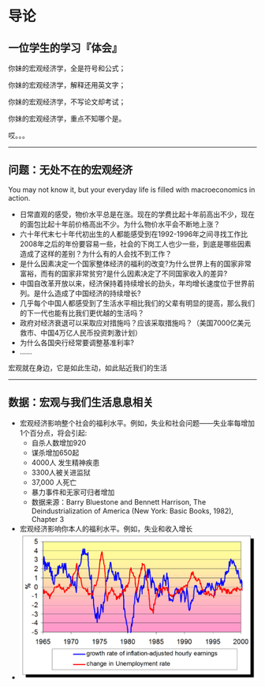 # 导论

## 一位学生的学习『体会』

你妹的宏观经济学，全是符号和公式；

你妹的宏观经济学，解释还用英文字；

你妹的宏观经济学，不写论文却考试；

你妹的宏观经济学，重点不知哪个是。

哎。。。

------------------------------------------------------------------------

## 问题：无处不在的宏观经济

You may not know it, but your everyday life is filled with macroeconomics in action.

- 日常直观的感受，物价水平总是在涨。现在的学费比起十年前高出不少，现在的面包比起十年前价格高出不少。为什么物价水平会不断地上涨？
- 六十年代末七十年代初出生的人都能感受到在1992-1996年之间寻找工作比2008年之后的年份要容易一些，社会的下岗工人也少一些，到底是哪些因素造成了这样的差别？为什么有的人会找不到工作？
- 是什么因素决定一个国家整体经济的福利的改变?为什么世界上有的国家非常富裕，而有的国家非常贫穷?是什么因素决定了不同国家收入的差异?
- 中国自改革开放以来，经济保持着持续增长的劲头，年均增长速度位于世界前列。是什么造成了中国经济的持续增长?
- 几乎每个中国人都感受到了生活水平相比我们的父辈有明显的提高，那么我们的下一代也能有比我们更优越的生活吗？
- 政府对经济衰退可以采取应对措施吗？应该采取措施吗？（美国7000亿美元救市、中国4万亿人民币投资刺激计划）
- 为什么各国央行经常要调整基准利率?
- …...

宏观就在身边，它是如此生动，如此贴近我们的生活

------

## 数据：宏观与我们生活息息相关

- 宏观经济影响整个社会的福利水平。例如，失业和社会问题——失业率每增加1个百分点，将会引起:
  -   自杀人数增加920
  -    谋杀增加650起
  -    4000人 发生精神疾患
  -   3300人被关进监狱
  -    37,000 人死亡
  -    暴力事件和无家可归者增加
    - 数据来源：Barry Bluestone and Bennett Harrison, The Deindustrialization of America (New York:  Basic Books, 1982), Chapter 3
- 宏观经济影响你本人的福利水平。例如，失业和收入增长
- ![0102](figures/0102.png)

